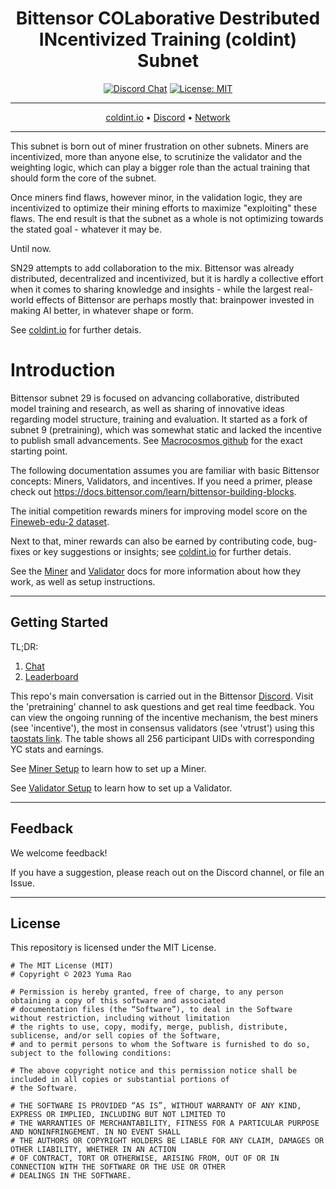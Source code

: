 <div align="center">

# **Bittensor COLaborative Destributed INcentivized Training (coldint) Subnet** <!-- omit in toc -->
[![Discord Chat](https://img.shields.io/discord/308323056592486420.svg)](https://discord.gg/bittensor)
[![License: MIT](https://img.shields.io/badge/License-MIT-yellow.svg)](https://opensource.org/licenses/MIT) 

---

[coldint.io](https://coldint.io) • [Discord](https://discord.gg/bittensor) • [Network](https://x.taostats.io/subnet/29)
</div>

---

This subnet is born out of miner frustration on other subnets. Miners are incentivized, more than anyone else, to scrutinize the validator and the weighting logic, which can play a bigger role than the actual training that should form the core of the subnet.

Once miners find flaws, however minor, in the validation logic, they are incentivized to optimize their mining efforts to maximize "exploiting" these flaws. The end result is that the subnet as a whole is not optimizing towards the stated goal - whatever it may be.

Until now.

SN29 attempts to add collaboration to the mix. Bittensor was already distributed, decentralized and incentivized, but it is hardly a collective effort when it comes to sharing knowledge and insights - while the largest real-world effects of Bittensor are perhaps mostly that: brainpower invested in making AI better, in whatever shape or form.

See [coldint.io](https://coldint.io) for further detais.



# Introduction
Bittensor subnet 29 is focused on advancing collaborative, distributed model training and research, as well as sharing of innovative ideas regarding model structure, training and evaluation.
It started as a fork of subnet 9 (pretraining), which was somewhat static and lacked the incentive to publish small advancements.
See [Macrocosmos github](https://github.com/macrocosm-os/pretraining/releases/tag/v3.2.1) for the exact starting point.

The following documentation assumes you are familiar with basic Bittensor concepts: Miners, Validators, and incentives. If you need a primer, please check out https://docs.bittensor.com/learn/bittensor-building-blocks.

The initial competition rewards miners for improving model score on the [Fineweb-edu-2 dataset](https://huggingface.co/datasets/HuggingFaceFW/fineweb-edu-score-2).

Next to that, miner rewards can also be earned by contributing code, bug-fixes or key suggestions or insights; see [coldint.io](https://coldint.io) for further detais.

See the [Miner](docs/miner.md) and [Validator](docs/validator.md) docs for more information about how they work, as well as setup instructions.

---

## Getting Started

TL;DR:
1. [Chat](https://discord.gg/bittensor)
2. [Leaderboard](https://huggingface.co/spaces/macrocosm-os/pretraining-leaderboard)

This repo's main conversation is carried out in the Bittensor [Discord](https://discord.gg/bittensor). Visit the 'pretraining' channel to ask questions and get real time feedback. You can view the ongoing running of the incentive mechanism, the best miners (see 'incentive'), the most in consensus validators (see 'vtrust') using this [taostats link](https://taostats.io/subnets/netuid-29/). The table shows all 256 participant UIDs with corresponding YC stats and earnings.

See [Miner Setup](docs/miner.md#getting-started) to learn how to set up a Miner.

See [Validator Setup](docs/validator.md#getting-started) to learn how to set up a Validator.

---

## Feedback

We welcome feedback!

If you have a suggestion, please reach out on the Discord channel, or file an Issue.

---

## License
This repository is licensed under the MIT License.
```text
# The MIT License (MIT)
# Copyright © 2023 Yuma Rao

# Permission is hereby granted, free of charge, to any person obtaining a copy of this software and associated
# documentation files (the “Software”), to deal in the Software without restriction, including without limitation
# the rights to use, copy, modify, merge, publish, distribute, sublicense, and/or sell copies of the Software,
# and to permit persons to whom the Software is furnished to do so, subject to the following conditions:

# The above copyright notice and this permission notice shall be included in all copies or substantial portions of
# the Software.

# THE SOFTWARE IS PROVIDED “AS IS”, WITHOUT WARRANTY OF ANY KIND, EXPRESS OR IMPLIED, INCLUDING BUT NOT LIMITED TO
# THE WARRANTIES OF MERCHANTABILITY, FITNESS FOR A PARTICULAR PURPOSE AND NONINFRINGEMENT. IN NO EVENT SHALL
# THE AUTHORS OR COPYRIGHT HOLDERS BE LIABLE FOR ANY CLAIM, DAMAGES OR OTHER LIABILITY, WHETHER IN AN ACTION
# OF CONTRACT, TORT OR OTHERWISE, ARISING FROM, OUT OF OR IN CONNECTION WITH THE SOFTWARE OR THE USE OR OTHER
# DEALINGS IN THE SOFTWARE.
```
